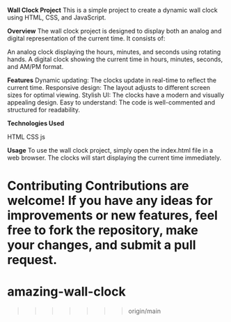 **Wall Clock Project**
This is a simple project to create a dynamic wall clock using HTML, CSS, and JavaScript.

**Overview**
The wall clock project is designed to display both an analog and digital representation of the current time. It consists of:

An analog clock displaying the hours, minutes, and seconds using rotating hands.
A digital clock showing the current time in hours, minutes, seconds, and AM/PM format.

**Features**
Dynamic updating: The clocks update in real-time to reflect the current time.
Responsive design: The layout adjusts to different screen sizes for optimal viewing.
Stylish UI: The clocks have a modern and visually appealing design.
Easy to understand: The code is well-commented and structured for readability.

**Technologies Used**

HTML
CSS
js

**Usage**
To use the wall clock project, simply open the index.html file in a web browser. The clocks will start displaying the current time immediately.

**Contributing**
Contributions are welcome! If you have any ideas for improvements or new features, feel free to fork the repository, make your changes, and submit a pull request.
=======
# amazing-wall-clock
>>>>>>> origin/main

